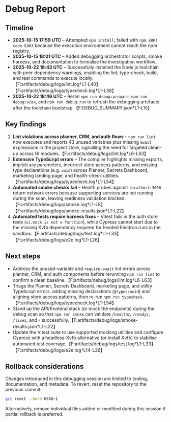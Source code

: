 # Debug Report

## Timeline

- **2025-10-15 17:59 UTC** – Attempted `npm install`; failed with `npm ERR! code E403` because the
  execution environment cannot reach the npm registry.
- **2025-10-15 18:01 UTC** – Added debugging orchestrator scripts, smoke harness, and documentation
  to formalise the investigation workflow.
- **2025-10-22 18:43 UTC** – Successfully installed the Node.js toolchain with peer-dependency
  warnings, enabling the lint, type-check, build, and test commands to execute locally.【F:artifacts/debug/logs/lint.log†L1-L40】【F:artifacts/debug/logs/typecheck.log†L1-L38】
- **2025-10-22 18:46 UTC** – Reran `npm run debug:prepare`, `npm run debug:scan`, and
  `npm run debug:run` to refresh the debugging artefacts after the toolchain bootstrap.【F:DEBUG_SUMMARY.json†L1-L15】

## Key findings

1. **Lint violations across planner, CRM, and auth flows** – `npm run lint` now executes and
   reports 43 unused variables plus missing `await` expressions in the project store, signalling the
   need for targeted clean-up across UI modules.【F:artifacts/debug/logs/lint.log†L6-L63】
2. **Extensive TypeScript errors** – The compiler highlights missing exports, implicit `any`
   parameters, incorrect store access patterns, and missing type declarations (e.g. `uuid`) across
   Planner, Secrets Dashboard, marketing landing page, and health-check utilities.【F:artifacts/debug/logs/typecheck.log†L1-L54】
3. **Automated smoke checks fail** – Health probes against `localhost:3000` return network errors
   because supporting services are not running during the scan, leaving readiness validation
   blocked.【F:artifacts/debug/logs/smoke.log†L1-L8】【F:artifacts/debug/logs/smoke-results.json†L1-L22】
4. **Automated tests require harness fixes** – Vitest fails in the auth store tests (`vi.mock is not
   a function`), while Cypress cannot start due to the missing Xvfb dependency required for headed
   Electron runs in the sandbox.【F:artifacts/debug/logs/test.log†L1-L33】【F:artifacts/debug/logs/e2e.log†L1-L26】

## Next steps

- Address the unused-variable and `require-await` lint errors across planner, CRM, and auth
  components before rerunning `npm run lint` to confirm a clean baseline.【F:artifacts/debug/logs/lint.log†L6-L63】
- Triage the Planner, Secrets Dashboard, marketing page, and utility TypeScript errors, adding
  missing declarations (`@types/uuid`) and aligning store access patterns, then re-run
  `npm run typecheck`.【F:artifacts/debug/logs/typecheck.log†L1-L54】
- Stand up the API/frontend stack (or mock the endpoints) during the debug scan so that
  `npm run smoke` can validate `/healthz`, `/readyz`, `/livez`, and `/` successfully.【F:artifacts/debug/logs/smoke-results.json†L1-L22】
- Update the Vitest suite to use supported mocking utilities and configure Cypress with a
  headless-Xvfb alternative (or install Xvfb) to stabilise automated test coverage.【F:artifacts/debug/logs/test.log†L1-L33】【F:artifacts/debug/logs/e2e.log†L14-L26】

## Rollback considerations

Changes introduced in this debugging session are limited to tooling, documentation, and metadata.
To revert, reset the repository to the previous commit:

```bash
git reset --hard HEAD~1
```

Alternatively, remove individual files added or modified during this session if partial rollback is
preferred.
